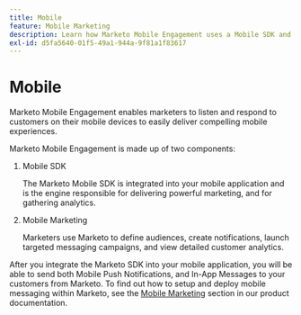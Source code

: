 ```yaml
---
title: Mobile
feature: Mobile Marketing
description: Learn how Marketo Mobile Engagement uses a Mobile SDK and Mobile Marketing to send push and in-app messages, target audiences, and track analytics.
exl-id: d5fa5640-01f5-49a1-944a-9f81a1f83617
---
```

# Mobile

Marketo Mobile Engagement enables marketers to listen and respond to customers on their mobile devices to easily deliver compelling mobile experiences.

Marketo Mobile Engagement is made up of two components:

1. Mobile SDK

    The Marketo Mobile SDK is integrated into your mobile application and is the engine responsible for delivering powerful marketing, and for gathering analytics.

1. Mobile Marketing

    Marketers use Marketo to define audiences, create notifications, launch targeted messaging campaigns, and view detailed customer analytics.

After you integrate the Marketo SDK into your mobile application, you will be able to send both Mobile Push Notifications, and In-App Messages to your customers from Marketo. To find out how to setup and deploy mobile messaging within Marketo, see the [Mobile Marketing](https://experienceleague.adobe.com/en/docs/marketo/using/product-docs/mobile-marketing/admin/add-a-mobile-app) section in our product documentation.
